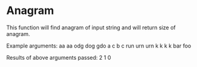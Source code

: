 # Anagram
This function will find anagram of input string and will return size of anagram.

Example arguments:
aa aa odg dog gdo
a c b c run urn urn
k k k k bar foo

Results of above arguments passed:
2
1
0
